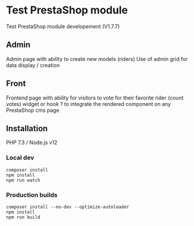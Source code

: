 # Test PrestaShop module

Test PrestaShop module developement (V1.7.7)

## Admin
Admin page with ability to create new models (riders)
Use of admin grid for data display / creation 

## Front
Frontend page with ability for visitors to vote for their favorite rider (count votes)
widget or hook ? to integrate the rendered component on any PrestaShop cms page

## Installation

PHP 7.3 / Node.js v12

### Local dev
```
composer install
npm install
npm run watch
```

### Production builds
```
composer install --no-dev --optimize-autoloader
npm install
npm run build
```